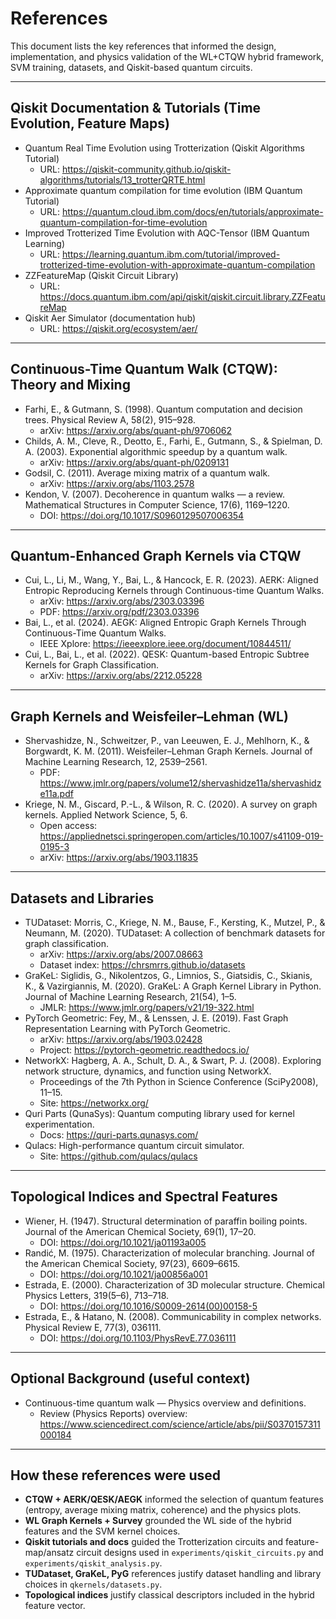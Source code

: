 # References

This document lists the key references that informed the design, implementation, and physics validation of the WL+CTQW hybrid framework, SVM training, datasets, and Qiskit-based quantum circuits.

---

## Qiskit Documentation & Tutorials (Time Evolution, Feature Maps)

- Quantum Real Time Evolution using Trotterization (Qiskit Algorithms Tutorial)
  - URL: https://qiskit-community.github.io/qiskit-algorithms/tutorials/13_trotterQRTE.html
- Approximate quantum compilation for time evolution (IBM Quantum Tutorial)
  - URL: https://quantum.cloud.ibm.com/docs/en/tutorials/approximate-quantum-compilation-for-time-evolution
- Improved Trotterized Time Evolution with AQC-Tensor (IBM Quantum Learning)
  - URL: https://learning.quantum.ibm.com/tutorial/improved-trotterized-time-evolution-with-approximate-quantum-compilation
- ZZFeatureMap (Qiskit Circuit Library)
  - URL: https://docs.quantum.ibm.com/api/qiskit/qiskit.circuit.library.ZZFeatureMap
- Qiskit Aer Simulator (documentation hub)
  - URL: https://qiskit.org/ecosystem/aer/

---

## Continuous-Time Quantum Walk (CTQW): Theory and Mixing

- Farhi, E., & Gutmann, S. (1998). Quantum computation and decision trees. Physical Review A, 58(2), 915–928.
  - arXiv: https://arxiv.org/abs/quant-ph/9706062
- Childs, A. M., Cleve, R., Deotto, E., Farhi, E., Gutmann, S., & Spielman, D. A. (2003). Exponential algorithmic speedup by a quantum walk.
  - arXiv: https://arxiv.org/abs/quant-ph/0209131
- Godsil, C. (2011). Average mixing matrix of a quantum walk.
  - arXiv: https://arxiv.org/abs/1103.2578
- Kendon, V. (2007). Decoherence in quantum walks — a review. Mathematical Structures in Computer Science, 17(6), 1169–1220.
  - DOI: https://doi.org/10.1017/S0960129507006354

---

## Quantum-Enhanced Graph Kernels via CTQW

- Cui, L., Li, M., Wang, Y., Bai, L., & Hancock, E. R. (2023). AERK: Aligned Entropic Reproducing Kernels through Continuous-time Quantum Walks.
  - arXiv: https://arxiv.org/abs/2303.03396
  - PDF: https://arxiv.org/pdf/2303.03396
- Bai, L., et al. (2024). AEGK: Aligned Entropic Graph Kernels Through Continuous-Time Quantum Walks.
  - IEEE Xplore: https://ieeexplore.ieee.org/document/10844511/
- Cui, L., Bai, L., et al. (2022). QESK: Quantum-based Entropic Subtree Kernels for Graph Classification.
  - arXiv: https://arxiv.org/abs/2212.05228

---

## Graph Kernels and Weisfeiler–Lehman (WL)

- Shervashidze, N., Schweitzer, P., van Leeuwen, E. J., Mehlhorn, K., & Borgwardt, K. M. (2011). Weisfeiler–Lehman Graph Kernels. Journal of Machine Learning Research, 12, 2539–2561.
  - PDF: https://www.jmlr.org/papers/volume12/shervashidze11a/shervashidze11a.pdf
- Kriege, N. M., Giscard, P.-L., & Wilson, R. C. (2020). A survey on graph kernels. Applied Network Science, 5, 6.
  - Open access: https://appliednetsci.springeropen.com/articles/10.1007/s41109-019-0195-3
  - arXiv: https://arxiv.org/abs/1903.11835

---

## Datasets and Libraries

- TUDataset: Morris, C., Kriege, N. M., Bause, F., Kersting, K., Mutzel, P., & Neumann, M. (2020). TUDataset: A collection of benchmark datasets for graph classification.
  - arXiv: https://arxiv.org/abs/2007.08663
  - Dataset index: https://chrsmrrs.github.io/datasets
- GraKeL: Siglidis, G., Nikolentzos, G., Limnios, S., Giatsidis, C., Skianis, K., & Vazirgiannis, M. (2020). GraKeL: A Graph Kernel Library in Python. Journal of Machine Learning Research, 21(54), 1–5.
  - JMLR: https://www.jmlr.org/papers/v21/19-322.html
- PyTorch Geometric: Fey, M., & Lenssen, J. E. (2019). Fast Graph Representation Learning with PyTorch Geometric.
  - arXiv: https://arxiv.org/abs/1903.02428
  - Project: https://pytorch-geometric.readthedocs.io/
- NetworkX: Hagberg, A. A., Schult, D. A., & Swart, P. J. (2008). Exploring network structure, dynamics, and function using NetworkX.
  - Proceedings of the 7th Python in Science Conference (SciPy2008), 11–15.
  - Site: https://networkx.org/
- Quri Parts (QunaSys): Quantum computing library used for kernel experimentation.
  - Docs: https://quri-parts.qunasys.com/
- Qulacs: High-performance quantum circuit simulator.
  - Site: https://github.com/qulacs/qulacs

---

## Topological Indices and Spectral Features

- Wiener, H. (1947). Structural determination of paraffin boiling points. Journal of the American Chemical Society, 69(1), 17–20.
  - DOI: https://doi.org/10.1021/ja01193a005
- Randić, M. (1975). Characterization of molecular branching. Journal of the American Chemical Society, 97(23), 6609–6615.
  - DOI: https://doi.org/10.1021/ja00856a001
- Estrada, E. (2000). Characterization of 3D molecular structure. Chemical Physics Letters, 319(5–6), 713–718.
  - DOI: https://doi.org/10.1016/S0009-2614(00)00158-5
- Estrada, E., & Hatano, N. (2008). Communicability in complex networks. Physical Review E, 77(3), 036111.
  - DOI: https://doi.org/10.1103/PhysRevE.77.036111

---

## Optional Background (useful context)

- Continuous-time quantum walk — Physics overview and definitions.
  - Review (Physics Reports) overview: https://www.sciencedirect.com/science/article/abs/pii/S0370157311000184

---

## How these references were used

- **CTQW + AERK/QESK/AEGK** informed the selection of quantum features (entropy, average mixing matrix, coherence) and the physics plots.
- **WL Graph Kernels + Survey** grounded the WL side of the hybrid features and the SVM kernel choices.
- **Qiskit tutorials and docs** guided the Trotterization circuits and feature-map/ansatz circuit designs used in `experiments/qiskit_circuits.py` and `experiments/qiskit_analysis.py`.
- **TUDataset, GraKeL, PyG** references justify dataset handling and library choices in `qkernels/datasets.py`.
- **Topological indices** justify classical descriptors included in the hybrid feature vector.
